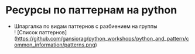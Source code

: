 # Ресурсы по паттернам на python  
* Шпаргалка по видам паттернов с разбиением на группы  
! [Список паттернов] (https://github.com/gansiorag/python_workshops/python_and_pattern/common_information/patterns.png)